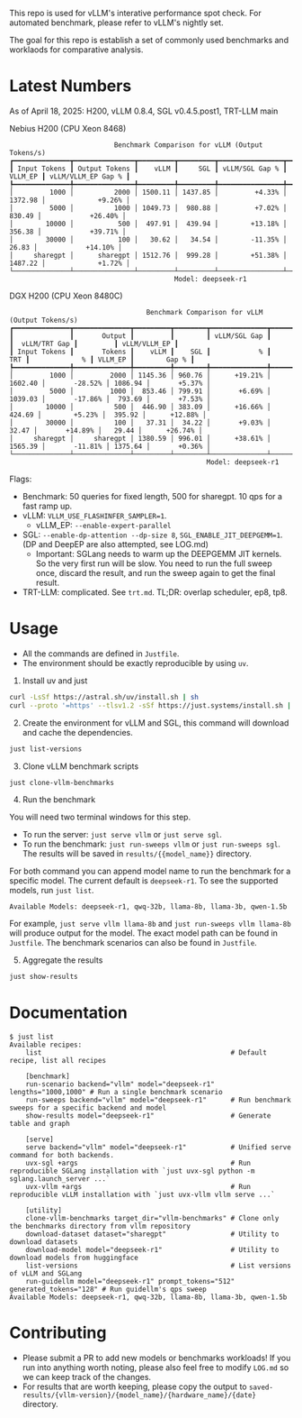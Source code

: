 This repo is used for vLLM's interative performance spot check.
For automated benchmark, please refer to vLLM's nightly set.

The goal for this repo is establish a set of commonly used benchmarks and worklaods for comparative analysis.

# Latest Numbers

As of April 18, 2025: H200, vLLM 0.8.4, SGL v0.4.5.post1, TRT-LLM main

Nebius H200 (CPU Xeon 8468)
```
                          Benchmark Comparison for vLLM (Output Tokens/s)
┏━━━━━━━━━━━━━━┳━━━━━━━━━━━━━━━┳━━━━━━━━━┳━━━━━━━━━┳━━━━━━━━━━━━━━━━┳━━━━━━━━━┳━━━━━━━━━━━━━━━━━━━━┓
┃ Input Tokens ┃ Output Tokens ┃    vLLM ┃     SGL ┃ vLLM/SGL Gap % ┃ VLLM_EP ┃ vLLM/VLLM_EP Gap % ┃
┡━━━━━━━━━━━━━━╇━━━━━━━━━━━━━━━╇━━━━━━━━━╇━━━━━━━━━╇━━━━━━━━━━━━━━━━╇━━━━━━━━━╇━━━━━━━━━━━━━━━━━━━━┩
│         1000 │          2000 │ 1500.11 │ 1437.85 │         +4.33% │ 1372.98 │             +9.26% │
│         5000 │          1000 │ 1049.73 │  980.88 │         +7.02% │  830.49 │            +26.40% │
│        10000 │           500 │  497.91 │  439.94 │        +13.18% │  356.38 │            +39.71% │
│        30000 │           100 │   30.62 │   34.54 │        -11.35% │   26.83 │            +14.10% │
│     sharegpt │      sharegpt │ 1512.76 │  999.28 │        +51.38% │ 1487.22 │             +1.72% │
└──────────────┴───────────────┴─────────┴─────────┴────────────────┴─────────┴────────────────────┘
                                         Model: deepseek-r1
```

DGX H200 (CPU Xeon 8480C)
```
                                  Benchmark Comparison for vLLM (Output Tokens/s)
┏━━━━━━━━━━━━━━┳━━━━━━━━━━━━━━┳━━━━━━━━━┳━━━━━━━━┳━━━━━━━━━━━━━━┳━━━━━━━━━┳━━━━━━━━━━━━━━━┳━━━━━━━━━┳━━━━━━━━━━━━━━┓
┃              ┃       Output ┃         ┃        ┃ vLLM/SGL Gap ┃         ┃  vLLM/TRT Gap ┃         ┃ vLLM/VLLM_EP ┃
┃ Input Tokens ┃       Tokens ┃    vLLM ┃    SGL ┃            % ┃     TRT ┃             % ┃ VLLM_EP ┃        Gap % ┃
┡━━━━━━━━━━━━━━╇━━━━━━━━━━━━━━╇━━━━━━━━━╇━━━━━━━━╇━━━━━━━━━━━━━━╇━━━━━━━━━╇━━━━━━━━━━━━━━━╇━━━━━━━━━╇━━━━━━━━━━━━━━┩
│         1000 │         2000 │ 1145.36 │ 960.76 │      +19.21% │ 1602.40 │       -28.52% │ 1086.94 │       +5.37% │
│         5000 │         1000 │  853.46 │ 799.91 │       +6.69% │ 1039.03 │       -17.86% │  793.69 │       +7.53% │
│        10000 │          500 │  446.90 │ 383.09 │      +16.66% │  424.69 │        +5.23% │  395.92 │      +12.88% │
│        30000 │          100 │   37.31 │  34.22 │       +9.03% │   32.47 │       +14.89% │   29.44 │      +26.74% │
│     sharegpt │     sharegpt │ 1380.59 │ 996.01 │      +38.61% │ 1565.39 │       -11.81% │ 1375.64 │       +0.36% │
└──────────────┴──────────────┴─────────┴────────┴──────────────┴─────────┴───────────────┴─────────┴──────────────┘
                                                 Model: deepseek-r1
```

Flags:
* Benchmark: 50 queries for fixed length, 500 for sharegpt. 10 qps for a fast ramp up.
* vLLM: `VLLM_USE_FLASHINFER_SAMPLER=1`.
  * vLLM\_EP: `--enable-expert-parallel`
* SGL: `--enable-dp-attention --dp-size 8`, `SGL_ENABLE_JIT_DEEPGEMM=1`. (DP and DeepEP are also attempted, see LOG.md)
  * Important: SGLang needs to warm up the DEEPGEMM JIT kernels. So the very first run will be slow.
    You need to run the full sweep once, discard the result, and run the sweep again to get the final result.
* TRT-LLM: complicated. See `trt.md`. TL;DR: overlap scheduler, ep8, tp8.

# Usage
* All the commands are defined in `Justfile`.
* The environment should be exactly reproducible by using `uv`.

1. Install uv and just
```bash
curl -LsSf https://astral.sh/uv/install.sh | sh
curl --proto '=https' --tlsv1.2 -sSf https://just.systems/install.sh | bash -s -- --to /usr/local/bin
```

2. Create the environment for vLLM and SGL, this command will download and cache the dependencies.
```bash
just list-versions
```

3. Clone vLLM benchmark scripts
```bash
just clone-vllm-benchmarks
```

4. Run the benchmark

You will need two terminal windows for this step.
* To run the server: `just serve vllm` or `just serve sgl`.
* To run the benchmark: `just run-sweeps vllm` or `just run-sweeps sgl`. The results will be saved in `results/{{model_name}}` directory.

For both command you can append model name to run the benchmark for a specific model. The current default is `deepseek-r1`. To see the supported models, run `just list`.
```
Available Models: deepseek-r1, qwq-32b, llama-8b, llama-3b, qwen-1.5b
```
For example, `just serve vllm llama-8b` and `just run-sweeps vllm llama-8b` will produce output for the model.
The exact model path can be found in `Justfile`.
The benchmark scenarios can also be found in `Justfile`.

5. Aggregate the results
```bash
just show-results
```

# Documentation
```
$ just list
Available recipes:
    list                                               # Default recipe, list all recipes

    [benchmark]
    run-scenario backend="vllm" model="deepseek-r1" lengths="1000,1000" # Run a single benchmark scenario
    run-sweeps backend="vllm" model="deepseek-r1"      # Run benchmark sweeps for a specific backend and model
    show-results model="deepseek-r1"                   # Generate table and graph

    [serve]
    serve backend="vllm" model="deepseek-r1"           # Unified serve command for both backends.
    uvx-sgl +args                                      # Run reproducible SGLang installation with `just uvx-sgl python -m sglang.launch_server ...`
    uvx-vllm +args                                     # Run reproducible vLLM installation with `just uvx-vllm vllm serve ...`

    [utility]
    clone-vllm-benchmarks target_dir="vllm-benchmarks" # Clone only the benchmarks directory from vllm repository
    download-dataset dataset="sharegpt"                # Utility to download datasets
    download-model model="deepseek-r1"                 # Utility to download models from huggingface
    list-versions                                      # List versions of vLLM and SGLang
    run-guidellm model="deepseek-r1" prompt_tokens="512" generated_tokens="128" # Run guidellm's qps sweep
Available Models: deepseek-r1, qwq-32b, llama-8b, llama-3b, qwen-1.5b
```

# Contributing
* Please submit a PR to add new models or benchmarks workloads! If you run into anything worth noting, please also feel free to modify `LOG.md` so we can keep track of the changes.
* For results that are worth keeping, please copy the output to `saved-results/{vllm-version}/{model_name}/{hardware_name}/{date}` directory.

